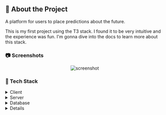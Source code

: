 <!-- About the Project -->
## :star2: About the Project

A platform for users to place predictions about the future.

This is my first project using the T3 stack. I found it to be very intuitive and the experience was fun. I'm gonna dive into the docs to learn more about this stack.

<!-- Screenshots -->
### :camera: Screenshots

<div align="center">
  <img src="https://i2.paste.pics/HRS76.png?trs=462b4d91183ee36de6f0615703e04876e684876226435ddc302bb925629b67b1" alt="screenshot" />
</div>

<!-- TechStack -->
### :space_invader: Tech Stack

<details>
  <summary>Client</summary>
  <ul>
    <li><a href="https://www.typescriptlang.org/">Typescript</a></li>
    <li><a href="https://nextjs.org/">Next.js</a></li>
    <li><a href="https://reactjs.org/">React.js</a></li>
    <li><a href="https://tailwindcss.com/">TailwindCSS</a></li>
  </ul>
</details>

<details>
  <summary>Server</summary>
  <ul>
    <li><a href="https://www.typescriptlang.org/">Typescript</a></li>
    <li><a href="https://trpc.io/">Trpc</a></li>
    <li><a href="https://next-auth.js.org/">NextAuth</a></li>
    <li><a href="https://www.prisma.io/">Prisma</a></li>
  </ul>
</details>

<details>
<summary>Database</summary>
  <ul>
    <li><a href="https://www.postgresql.org/">PostgreSQL</a></li>
  </ul>
</details>

<details>

<!-- Features -->
### :dart: Features

- Place predictions about the future
- Change themes
- View other users predictions

<!-- Env Variables -->
### :key: Environment Variables

To run this project, you will need to add the following environment variables to your .env file

`DATABASE_URL`

`NEXTAUTH_SECRET`

`NEXTAUTH_URL`

`DISCORD_CLIENT_ID`

`DISCORD_CLIENT_SECRET`

`TWITCH_CLIENT_ID`

`TWITCH_CLIENT_SECRET`

<!-- Run Locally -->
### :running: Run Locally

Clone the project

```bash
  git clone https://github.com/JakubGluszek/augur.git
```

Go to the project directory

```bash
  cd augur
```

Install dependencies

```bash
  npm install
```

Start the server

```bash
  npm run dev
```

<!-- Roadmap -->
## :compass: Roadmap

- [ ] Sort predictions

<!-- Contributing -->
## :wave: Contributing

<a href="https://github.com/JakubGluszek/augur/graphs/contributors">
  <img src="https://contrib.rocks/image?repo=JakubGluszek/augur" />
</a>

Contributions are always welcome!

<!-- Contact -->
## :handshake: Contact

Jakub Gluszek - jacobgluszek03@gmail.com

Project Link: [https://github.com/JakubGluszek/augur](https://github.com/JakubGluszek/augur)

<!-- Acknowledgments -->
## :gem: Acknowledgements

- [Readme Template](https://github.com/Louis3797/awesome-readme-template)
